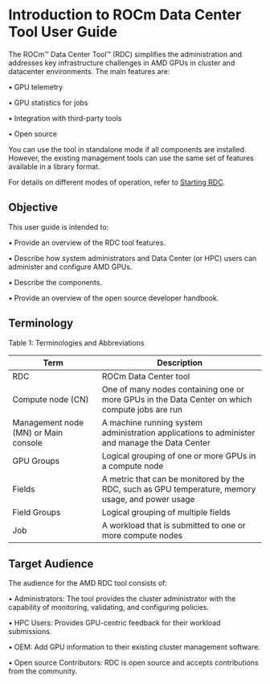 # Introduction to ROCm Data Center Tool User Guide

The ROCm™ Data Center Tool™ (RDC) simplifies the administration and addresses key infrastructure challenges in AMD GPUs in cluster and datacenter environments. The main features are:

•        GPU telemetry

•        GPU statistics for jobs

•        Integration with third-party tools

•        Open source

You can use the tool in standalone mode if all components are installed. However, the existing management tools can use the same set of features available in a library format.

For details on different modes of operation, refer to [Starting RDC](install).

## Objective

This user guide is intended to:

•     Provide an overview of the RDC tool features.

•     Describe how system administrators and Data Center (or HPC) users can administer and configure AMD GPUs.

•     Describe the components.

•     Provide an overview of the open source developer handbook.

## Terminology

Table 1: Terminologies and Abbreviations

| Term                     | Description               |
| ------------------------ | ------------------------- |
| RDC                      | ROCm Data Center tool     |
| Compute node (CN)        | One of many nodes containing one or more GPUs in the Data Center on which compute jobs are run |
| Management node (MN) or Main console | A machine running system administration applications to administer and manage the Data Center |
| GPU Groups | Logical grouping of one or more GPUs in a compute node |
| Fields | A metric that can be monitored by the RDC, such as GPU temperature, memory usage, and power usage |
| Field Groups | Logical grouping of multiple fields |
| Job | A workload that is submitted to one or more compute nodes |
 
## Target Audience

The audience for the AMD RDC tool consists of:

•        Administrators: The tool provides the cluster administrator with the capability of monitoring, validating, and configuring policies.

•        HPC Users: Provides GPU-centric feedback for their workload submissions.

•        OEM: Add GPU information to their existing cluster management software.

•        Open source Contributors: RDC is open source and accepts contributions from the community. 
